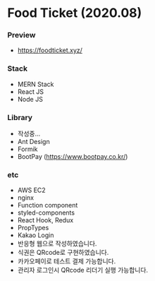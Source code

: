 # Food Ticket (2020.08)

### Preview
-   https://foodticket.xyz/

### Stack
-   MERN Stack
-   React JS
-   Node JS

### Library
-   작성중...
-   Ant Design
-   Formik
-   BootPay (https://www.bootpay.co.kr/)

### etc
-   AWS EC2
-   nginx
-   Function component
-   styled-components
-   React Hook, Redux
-   PropTypes
-   Kakao Login
-   반응형 웹으로 작성하였습니다.
-   식권은 QRcode로 구현하였습니다.
-   카카오페이로 테스트 결제 가능합니다.
-   관리자 로그인시 QRcode 리더기 실행 가능합니다.
